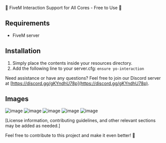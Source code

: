 🚀 FiveM Interaction Support for All Cores - Free to Use 🚀

## Requirements

- FiveM server

## Installation

1. Simply place the contents inside your resources directory.
2. Add the following line to your server.cfg: `ensure yo-interaction`

Need assistance or have any questions? Feel free to join our Discord server at [https://discord.gg/gKYndhU78p](https://discord.gg/gKYndhU78p).

## Images
![image](https://github.com/Orex1/yo-interaction/assets/140979909/d1196c6e-fd14-4fa7-913d-b2adb0d52066)
![image](https://github.com/Orex1/yo-interaction/assets/140979909/d7b36dfc-6e8f-4249-af7a-9c4fe10cf461)
![image](https://github.com/Orex1/yo-interaction/assets/140979909/94355c65-4271-4d6a-9256-a6d1d050e005)
![image](https://github.com/Orex1/yo-interaction/assets/140979909/fef7a43f-00f9-4e7d-ba81-e4a7404d36b3)
![image](https://github.com/Orex1/yo-interaction/assets/140979909/b4cab47f-7ae7-44c9-9a3e-32a69ad8d663)

[License information, contributing guidelines, and other relevant sections may be added as needed.]

Feel free to contribute to this project and make it even better! 🎉
